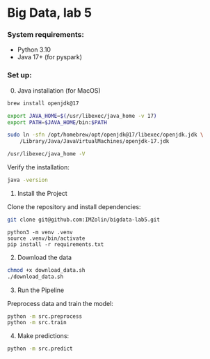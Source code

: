 # Big Data, lab 5

### System requirements:
- Python 3.10
- Java 17+ (for pyspark)

### Set up:

0. Java installation (for MacOS)

```bash
brew install openjdk@17

export JAVA_HOME=$(/usr/libexec/java_home -v 17)
export PATH=$JAVA_HOME/bin:$PATH

sudo ln -sfn /opt/homebrew/opt/openjdk@17/libexec/openjdk.jdk \
    /Library/Java/JavaVirtualMachines/openjdk-17.jdk

/usr/libexec/java_home -V
```

Verify the installation:
```bash
java -version
```

1. Install the Project

Clone the repository and install dependencies:

```bash
git clone git@github.com:IMZolin/bigdata-lab5.git
```

```
python3 -m venv .venv
source .venv/bin/activate
pip install -r requirements.txt
```

2. Download the data

```bash
chmod +x download_data.sh
./download_data.sh
```

3. Run the Pipeline

Preprocess data and train the model:

```bash
python -m src.preprocess
python -m src.train
```

4. Make predictions:

```bash
python -m src.predict
```